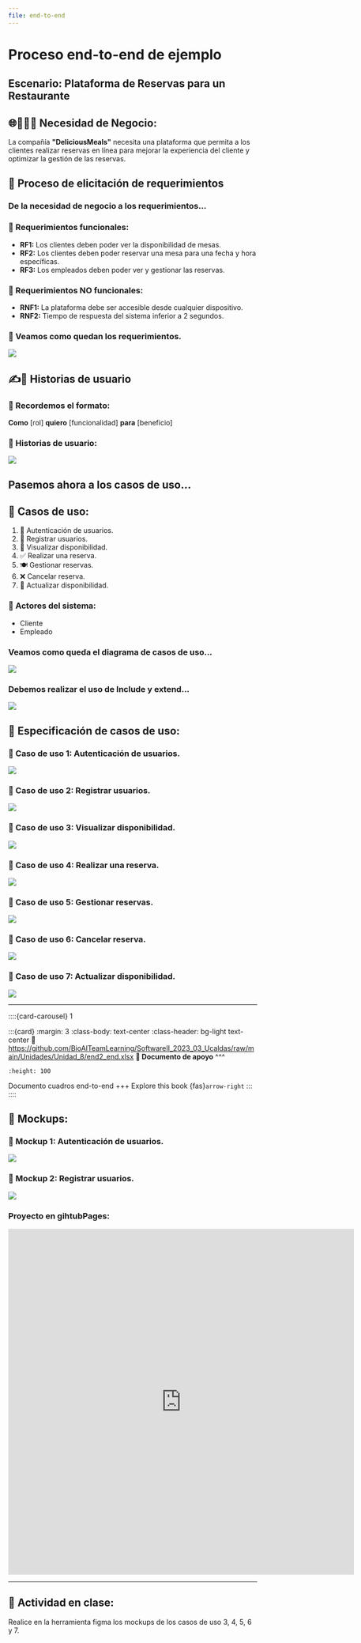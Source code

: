```yaml
---
file: end-to-end
---
```


# Proceso end-to-end de ejemplo

## Escenario: **Plataforma de Reservas para un Restaurante**


## 🌐🍔👨‍🍳 Necesidad de Negocio: 

La compañía **"DeliciousMeals"** necesita una plataforma que permita a los clientes realizar reservas en línea para mejorar la experiencia del cliente y optimizar la gestión de las reservas.

## 📘 Proceso de elicitación de requerimientos

### De la necesidad de negocio a los requerimientos...


### 📌  Requerimientos funcionales:

* **RF1:** Los clientes deben poder ver la disponibilidad de mesas.
* **RF2:** Los clientes deben poder reservar una mesa para una fecha y hora específicas.
* **RF3:** Los empleados deben poder ver y gestionar las reservas.

### 📌  Requerimientos NO funcionales:

* **RNF1:** La plataforma debe ser accesible desde cualquier dispositivo.
* **RNF2:** Tiempo de respuesta del sistema inferior a 2 segundos.

### 🎯 Veamos como quedan los requerimientos.


<img src="../../_static/images/RFEE.png" />


## ✍️🎒  Historias de usuario

### 🧠 Recordemos el formato: 

**Como** [rol] **quiero** [funcionalidad] **para** [beneficio]

### 📌  Historias de usuario:

<img src="../../_static/images/HUEE.png" />

## Pasemos ahora a los casos de uso...

## 📌  Casos de uso:

1. 📍 Autenticación de usuarios.
2. 🔐 Registrar usuarios.
3. 👀 Visualizar disponibilidad.
4. ✅ Realizar una reserva.
5. 🍽️ Gestionar reservas.
6. ❌ Cancelar reserva.
7. 📆 Actualizar disponibilidad.

### 👥 Actores del sistema:

* Cliente
* Empleado

### Veamos como queda el diagrama de casos de uso...

<img src="../../_static/images/DCUEE.png" />


### Debemos realizar el uso de Include y extend...

<img src="../../_static/images/DCUEE2.png" />

## 📌  Especificación de casos de uso:

### 📌  Caso de uso 1: Autenticación de usuarios.

<img src="../../_static/images/ECUEE1.png" />

### 📌  Caso de uso 2: Registrar usuarios.

<img src="../../_static/images/ECUEE1_2.png" />

### 📌  Caso de uso 3: Visualizar disponibilidad.

<img src="../../_static/images/ECUEE2.png" />

### 📌  Caso de uso 4: Realizar una reserva.

<img src="../../_static/images/ECUEE3.png" />

### 📌  Caso de uso 5: Gestionar reservas.

<img src="../../_static/images/ECUEE4.png" />

### 📌  Caso de uso 6: Cancelar reserva.

<img src="../../_static/images/ECUEE5.png" />

### 📌  Caso de uso 7: Actualizar disponibilidad.

<img src="../../_static/images/ECUEE6.png" />

---

::::{card-carousel} 1

:::{card}
:margin: 3
:class-body: text-center
:class-header: bg-light text-center
:link: https://github.com/BioAITeamLearning/SoftwareII_2023_03_Ucaldas/raw/main/Unidades/Unidad_8/end2_end.xlsx
**💬 Documento de apoyo**
^^^
```{image} https://mailmeteor.com/logos/assets/PNG/Google_Sheets_Logo_512px.png
:height: 100
```

Documento cuadros end-to-end
+++
Explore this book {fas}`arrow-right`
:::
::::


## 📌  Mockups:

### 📌  Mockup 1: Autenticación de usuarios.

<img src="../../_static/images/Mockup1.png" />

### 📌  Mockup 2: Registrar usuarios.

<img src="../../_static/images/Mockup2_2.png" />

### Proyecto en gihtubPages:

<iframe src="https://johanpina.github.io/mockup_example/" width="700" height="700" frameborder="0" scrolling="no"></iframe>


---

## 📘 Actividad en clase:

Realice en la herramienta figma los mockups de los casos de uso 3, 4, 5, 6 y 7.
